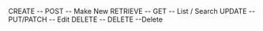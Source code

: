 CREATE -- POST -- Make New
RETRIEVE -- GET -- List / Search
UPDATE -- PUT/PATCH -- Edit
DELETE -- DELETE --Delete
